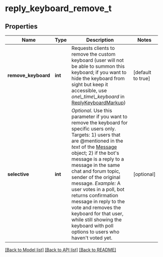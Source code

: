 # reply_keyboard_remove_t

## Properties
Name | Type | Description | Notes
------------ | ------------- | ------------- | -------------
**remove_keyboard** | **int** | Requests clients to remove the custom keyboard (user will not be able to summon this keyboard; if you want to hide the keyboard from sight but keep it accessible, use *one\\_time\\_keyboard* in [ReplyKeyboardMarkup](https://core.telegram.org/bots/api/#replykeyboardmarkup)) | [default to true]
**selective** | **int** | *Optional*. Use this parameter if you want to remove the keyboard for specific users only. Targets: 1) users that are @mentioned in the *text* of the [Message](https://core.telegram.org/bots/api/#message) object; 2) if the bot&#39;s message is a reply to a message in the same chat and forum topic, sender of the original message.    *Example:* A user votes in a poll, bot returns confirmation message in reply to the vote and removes the keyboard for that user, while still showing the keyboard with poll options to users who haven&#39;t voted yet. | [optional] 

[[Back to Model list]](../README.md#documentation-for-models) [[Back to API list]](../README.md#documentation-for-api-endpoints) [[Back to README]](../README.md)



